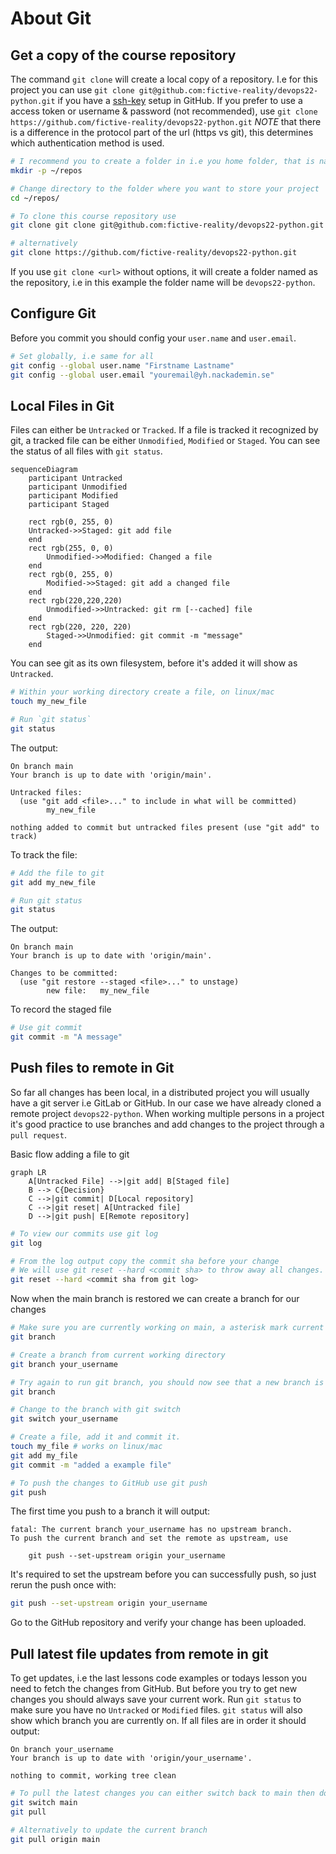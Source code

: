 # About Git

## Get a copy of the course repository

The command `git clone` will create a local copy of a repository. I.e for this project you can use `git clone git@github.com:fictive-reality/devops22-python.git` if you have a [ssh-key](https://docs.github.com/en/authentication/connecting-to-github-with-ssh/about-ssh) setup in GitHub. If you prefer to use a access token or username & password (not recommended), use `git clone https://github.com/fictive-reality/devops22-python.git` *NOTE* that there is a difference in the protocol part of the url (https vs git), this determines which authentication method is used.

```bash
# I recommend you to create a folder in i.e you home folder, that is named repos. i.e on linux/mac
mkdir -p ~/repos

# Change directory to the folder where you want to store your project
cd ~/repos/

# To clone this course repository use
git clone git clone git@github.com:fictive-reality/devops22-python.git

# alternatively
git clone https://github.com/fictive-reality/devops22-python.git
```

If you use `git clone <url>` without options, it will create a folder named as the repository, i.e in this example the folder name will be `devops22-python`.

## Configure Git

Before you commit you should config your `user.name` and `user.email`.

```bash
# Set globally, i.e same for all
git config --global user.name "Firstname Lastname"
git config --global user.email "youremail@yh.nackademin.se"
```

<div class="page"/>

## Local Files in Git

Files can either be `Untracked` or `Tracked`. If a file is tracked it recognized by git, a tracked file can be either `Unmodified`, `Modified` or `Staged`. You can see the status of all files with `git status`.

```mermaid
sequenceDiagram
    participant Untracked
    participant Unmodified
    participant Modified
    participant Staged

    rect rgb(0, 255, 0)
    Untracked->>Staged: git add file
    end
    rect rgb(255, 0, 0)
        Unmodified->>Modified: Changed a file
    end
    rect rgb(0, 255, 0)
        Modified->>Staged: git add a changed file
    end
    rect rgb(220,220,220)
        Unmodified->>Untracked: git rm [--cached] file
    end
    rect rgb(220, 220, 220)
        Staged->>Unmodified: git commit -m "message"
    end
```

You can see git as its own filesystem, before it's added it will show as `Untracked`.

```bash
# Within your working directory create a file, on linux/mac
touch my_new_file

# Run `git status`
git status
```

The output:

```text
On branch main
Your branch is up to date with 'origin/main'.

Untracked files:
  (use "git add <file>..." to include in what will be committed)
        my_new_file

nothing added to commit but untracked files present (use "git add" to track)
```

To track the file:

```bash
# Add the file to git
git add my_new_file

# Run git status
git status
```

The output:

```text
On branch main
Your branch is up to date with 'origin/main'.

Changes to be committed:
  (use "git restore --staged <file>..." to unstage)
        new file:   my_new_file
```

To record the staged file

```bash
# Use git commit
git commit -m "A message"
```

<div class="page"/>

## Push files to remote in Git

So far all changes has been local, in a distributed project you will usually have a git server i.e GitLab or GitHub. In our case we have already cloned a remote project `devops22-python`. When working multiple persons in a project it's good practice to use branches and add changes to the project through a `pull request`.

Basic flow adding a file to git

```mermaid
graph LR
    A[Untracked File] -->|git add| B[Staged file]
    B --> C{Decision}
    C -->|git commit| D[Local repository]
    C -->|git reset| A[Untracked file]
    D -->|git push| E[Remote repository]
```

```bash
# To view our commits use git log
git log

# From the log output copy the commit sha before your change
# We will use git reset --hard <commit sha> to throw away all changes. *USE WITH CAUTION*
git reset --hard <commit sha from git log>
```

Now when the main branch is restored we can create a branch for our changes

```bash
# Make sure you are currently working on main, a asterisk mark current branch
git branch 

# Create a branch from current working directory
git branch your_username

# Try again to run git branch, you should now see that a new branch is created
git branch

# Change to the branch with git switch
git switch your_username

# Create a file, add it and commit it.
touch my_file # works on linux/mac
git add my_file
git commit -m "added a example file"

# To push the changes to GitHub use git push
git push
```

The first time you push to a branch it will output:

```text
fatal: The current branch your_username has no upstream branch.
To push the current branch and set the remote as upstream, use

    git push --set-upstream origin your_username
```

It's required to set the upstream before you can successfully push, so just rerun the push once with:

```bash
git push --set-upstream origin your_username
```

Go to the GitHub repository and verify your change has been uploaded.

<div class="page"/>

## Pull latest file updates from remote in git

To get updates, i.e the last lessons code examples or todays lesson you need to fetch the changes from GitHub. But before you try to get new changes you should always save your current work. Run `git status` to make sure you have no `Untracked` or `Modified` files. `git status` will also show which branch you are currently on. If all files are in order it should output:

```text
On branch your_username
Your branch is up to date with 'origin/your_username'.

nothing to commit, working tree clean
```

```bash
# To pull the latest changes you can either switch back to main then do a git pull
git switch main
git pull

# Alternatively to update the current branch
git pull origin main 
```
